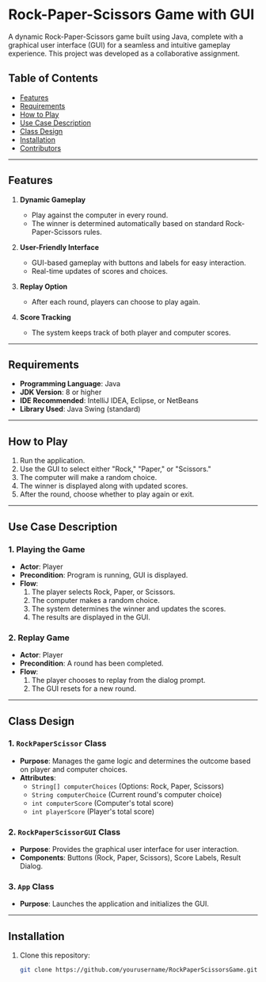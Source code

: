 # Rock-Paper-Scissors Game with GUI

A dynamic Rock-Paper-Scissors game built using Java, complete with a graphical user interface (GUI) for a seamless and intuitive gameplay experience. This project was developed as a collaborative assignment.

## Table of Contents
- [Features](#features)
- [Requirements](#requirements)
- [How to Play](#how-to-play)
- [Use Case Description](#use-case-description)
- [Class Design](#class-design)
- [Installation](#installation)
- [Contributors](#contributors)

---

## Features
1. **Dynamic Gameplay**  
   - Play against the computer in every round.  
   - The winner is determined automatically based on standard Rock-Paper-Scissors rules.  

2. **User-Friendly Interface**  
   - GUI-based gameplay with buttons and labels for easy interaction.  
   - Real-time updates of scores and choices.  

3. **Replay Option**  
   - After each round, players can choose to play again.  

4. **Score Tracking**  
   - The system keeps track of both player and computer scores.  

---

## Requirements
- **Programming Language**: Java  
- **JDK Version**: 8 or higher  
- **IDE Recommended**: IntelliJ IDEA, Eclipse, or NetBeans  
- **Library Used**: Java Swing (standard)  

---

## How to Play
1. Run the application.
2. Use the GUI to select either "Rock," "Paper," or "Scissors."
3. The computer will make a random choice.
4. The winner is displayed along with updated scores.
5. After the round, choose whether to play again or exit.

---

## Use Case Description
### 1. Playing the Game
- **Actor**: Player  
- **Precondition**: Program is running, GUI is displayed.  
- **Flow**:  
  1. The player selects Rock, Paper, or Scissors.  
  2. The computer makes a random choice.  
  3. The system determines the winner and updates the scores.  
  4. The results are displayed in the GUI.  

### 2. Replay Game
- **Actor**: Player  
- **Precondition**: A round has been completed.  
- **Flow**:  
  1. The player chooses to replay from the dialog prompt.  
  2. The GUI resets for a new round.  

---

## Class Design
### 1. `RockPaperScissor` Class
- **Purpose**: Manages the game logic and determines the outcome based on player and computer choices.  
- **Attributes**:  
  - `String[] computerChoices` (Options: Rock, Paper, Scissors)  
  - `String computerChoice` (Current round's computer choice)  
  - `int computerScore` (Computer's total score)  
  - `int playerScore` (Player's total score)  

### 2. `RockPaperScissorGUI` Class
- **Purpose**: Provides the graphical user interface for user interaction.  
- **Components**: Buttons (Rock, Paper, Scissors), Score Labels, Result Dialog.  

### 3. `App` Class
- **Purpose**: Launches the application and initializes the GUI.  

---

## Installation
1. Clone this repository:
   ```bash
   git clone https://github.com/yourusername/RockPaperScissorsGame.git
